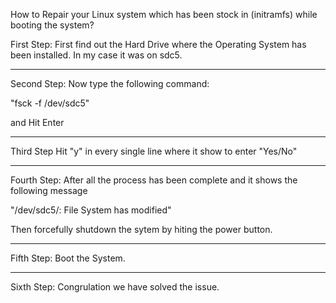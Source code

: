 How to Repair your Linux system which has been stock in (initramfs) while booting the system?


First Step:
First find out the Hard Drive where the Operating System has been installed. In my case it was on sdc5.

------------------------------------------------------

Second Step:
Now type the following command: 

"fsck -f /dev/sdc5"

and Hit Enter

------------------------------------------------------



Third Step
Hit  "y"  in every single line where it show to enter "Yes/No"

------------------------------------------------------
 
 
 
Fourth Step:
After all the process has been complete and it shows the following message

"/dev/sdc5/: File System has modified"


Then forcefully shutdown the sytem by hiting the power button.



------------------------------------------------------



Fifth Step:
Boot the System.


------------------------------------------------------


Sixth Step:
Congrulation we have solved the issue.
